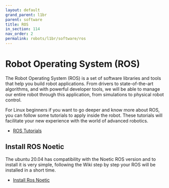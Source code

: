 ```yaml
---
layout: default
grand_parent: l1br
parent: software
title: ROS
in_section: 114
nav_order: 2
permalink: robots/l1br/software/ros
---
```


# Robot Operating System (ROS)
The Robot Operating System (ROS) is a set of software libraries and tools that help you build robot applications. From drivers to state-of-the-art algorithms, and with powerful developer tools, we will be able to manage our entire robot through this application, from simulations to physical robot control.

For Linux beginners if you want to go deeper and know more about ROS, you can follow some tutorials to apply inside the robot. These tutorials will facilitate your new experience with the world of advanced robotics.

- [ROS Tutorials](http://wiki.ros.org/ROS/Tutorials)

## Install ROS Noetic

The ubuntu 20.04 has compatibility with the Noetic ROS version and to install it is very simple, following the Wiki step by step your ROS will be installed in a short time.

- [Install Ros Noetic](http://wiki.ros.org/noetic/Installation/Ubuntu)